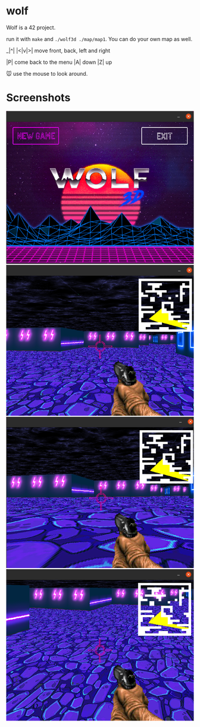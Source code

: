 # wolf
Wolf is a 42 project.

run it with `make` and `./wolf3d ./map/map1`. You can do your own map as well.

 _|^|
|<|v|>| move front, back, left and right

|P| come back to the menu
|A| down
|Z| up

:mouse: use the mouse to look around.


# Screenshots
![screen](/screens/screen3.png)
![screen](/screens/screen2.png)
![screen](/screens/screen1.png)
![screen](/screens/screen.png)
